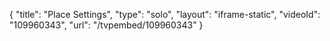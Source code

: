 {
    "title": "Place Settings",
    "type": "solo",
    "layout": "iframe-static",
    "videoId": "109960343",
    "url": "\/tvpembed\/109960343"
}